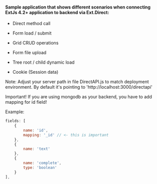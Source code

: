 #### Sample application that shows different scenarios when connecting ExtJs 4.2+ application to backend via Ext.Direct:

  * Direct method call
  
  * Form load / submit

  * Grid CRUD operations

  * Form file upload

  * Tree root / child dynamic load

  * Cookie (Session data)

Note: Adjust your server path in file DirectAPI.js to match deployment environment.
By default it's pointing to 'http://localhost:3000/directapi'

Important! If you are using mongodb as your backend, you have to add mapping for id field!

Example:

```js
fields: [
    {
        name: 'id',
        mapping: '_id' // <- this is important
    },
    {
        name: 'text'
    },
    {
        name: 'complete',
        type: 'boolean'
    }
],
 ```